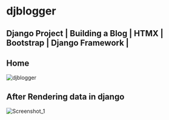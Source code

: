 # djblogger



## Django Project | Building a Blog | HTMX | Bootstrap | Django Framework | 

## Home
![djblogger](https://github.com/mushfiqur-rahman/djblogger/assets/26889268/1723d0c8-e6fd-4b3b-9335-18a1a8c8be4f)

 ## After Rendering data in django
![Screenshot_1](https://github.com/mushfiqur-rahman/djblogger/assets/26889268/b918e365-6627-4e8e-b36b-4292bd8e183f)
